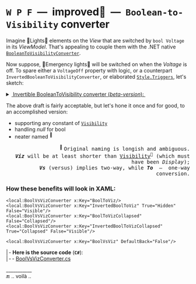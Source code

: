 # <code>W&thinsp;P&thinsp;F</code> &nbsp;&mdash;&nbsp; improved💫 &nbsp;&mdash;&nbsp; `Boolean-to-Visibility` converter

Imagine :high_brightness:Lights:high_brightness: elements on the *View* that are switched by `bool Voltage` in its *ViewModel*. That's appealing to couple them with the .NET native [`BooleanToVisibilityConverter`](https://docs.microsoft.com/en-us/dotnet/api/system.windows.controls.booleantovisibilityconverter).

Now suppose, :flashlight:Emergency lights:flashlight: will be switched on when the _Voltage_ is off. To spare either a `VoltageOff` property with logic, or a counterpart `InvertedBooleanToVisibilityConverter`, or elaborated [`Style.Triggers`](https://docs.microsoft.com/en-us/dotnet/api/system.windows.style.triggers), let's sketch:

<details>
<summary><ins>&nbsp;Invertible BooleanToVisibility converter (<i>beta-version</i>):&nbsp;</ins></summary>
&nbsp;

```csharp
public class BooleanToVisibilityConverter : IValueConverter
{
    public bool Invert { get; set; }

    public object Convert(object value, Type _, object __, CultureInfo ___) => value is not bool visible ? 
        throw new ArgumentException($"{nameof(value)} must be bool") :
        Invert ^ visible ? Visibility.Visible : Visibility.Hidden;

    /// ConvertBack(...
}
``` 
XAML:

 ```xaml
<local:BooleanToVisibilityConverter x:Key="BooleanToVisibility" />
<local:BooleanToVisibilityConverter x:Key="InvertedBooleanToVisibility" Invert="True" />
```
\__________________________________________
</details>

The above draft is fairly acceptable, but let's hone it once and for good, to an accomplished version:

+ supporting any constant of [`Visibility`](https://docs.microsoft.com/en-us/dotnet/api/system.windows.visibility)
+ handling *null* for bool
+ neater named&nbsp;<sup>:raising_hand:</sup>

<div align="right"><sup>🙋</sup> <samp>Original naming is longish and ambiguous.<br />
<b><i>Viz</i></b> will be at least shorter than <a href="https://www.merriam-webster.com/dictionary/visibility">Visibility</a><sup>🔗</sup> (which must have been <i>Display</i>);
<br /><i><b>Vs</b></i> (versus) implies two-way, while <i><b>To</b></i> &thinsp;&mdash;&thinsp; one-way conversion.</samp></div>

### How these benefits will look in XAML:

 ```xaml
<local:BoolVsVizConverter x:Key="BoolToViz/>
<local:BoolVsVizConverter x:Key="InvertedBoolToViz" True="Hidden" False="Visible"/>
<local:BoolVsVizConverter x:Key="BoolToVizCollapsed" False="Collapsed"/>
<local:BoolVsVizConverter x:Key="InvertedBoolToVizCollapsed" True="Collapsed" False="Visible"/>
                                                                      
<local:BoolVsVizConverter x:Key="BoolVsViz" DefaultBack="False"/>

```

|&thinsp;- **Here is the source code** (**`C#`**):\
|&thinsp;-&thinsp;- [BoolVsVizConverter.cs](../../../,./../../src/TuttiFrutti/WinClay/Converters/BoolVsVizConverter.cs) 

\___________\
🔚 .. voilà ..
